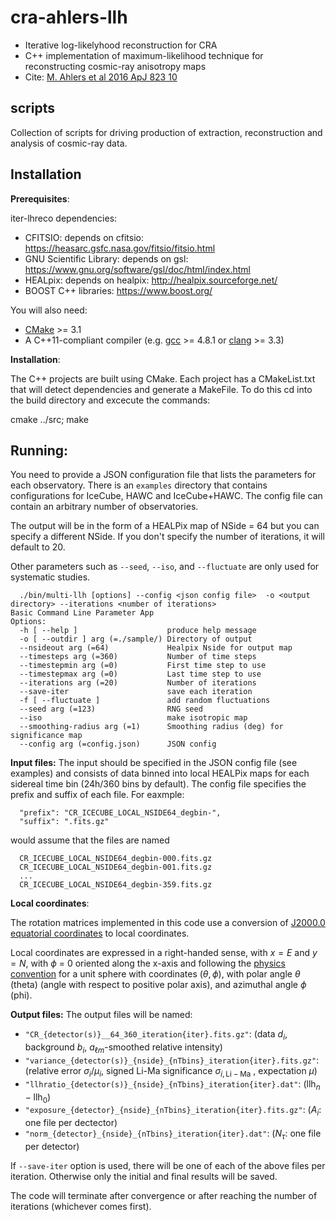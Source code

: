 # cra-ahlers-llh
* Iterative log-likelyhood reconstruction for CRA
* C++ implementation of maximum-likelihood technique for reconstructing cosmic-ray anisotropy maps
* Cite: [M. Ahlers et al 2016 ApJ 823 10](http://iopscience.iop.org/article/10.3847/0004-637X/823/1/10)

## scripts
Collection of scripts for driving production of extraction, reconstruction and analysis of cosmic-ray data.


## Installation


**Prerequisites**:

iter-lhreco dependencies:

* CFITSIO: depends on cfitsio: https://heasarc.gsfc.nasa.gov/fitsio/fitsio.html 
* GNU Scientific Library: depends on gsl: https://www.gnu.org/software/gsl/doc/html/index.html
* HEALpix: depends on healpix: http://healpix.sourceforge.net/
* BOOST C++ libraries: https://www.boost.org/

You will also need:

* [CMake](https://cmake.org) >= 3.1
* A C++11-compliant compiler (e.g. [gcc](https://gcc.gnu.org) >= 4.8.1 or [clang](https://clang.llvm.org) >= 3.3)


**Installation**:

The C++ projects are built using CMake.
Each project has a CMakeList.txt that will detect dependencies and generate a MakeFile. To do this cd into the build directory and excecute the commands:

  cmake ../src;
  make


## Running:

You need to provide a JSON configuration file that lists the parameters for each observatory. There is an ``examples`` directory that contains configurations for IceCube, HAWC and IceCube+HAWC. The config file can contain an arbitrary number of observatories. 

The output will be in the form of a HEALPix map of NSide = 64 but you can specify a different NSide. If you don't specify the number of iterations, it will default to 20. 

Other parameters such as ``--seed``, ``--iso``, and ``--fluctuate`` are only used for systematic studies.

````{verbatim}
  ./bin/multi-llh [options] --config <json config file>  -o <output directory> --iterations <number of iterations> 
Basic Command Line Parameter App
Options:
  -h [ --help ]                    produce help message
  -o [ --outdir ] arg (=./sample/) Directory of output
  --nsideout arg (=64)             Healpix Nside for output map
  --timesteps arg (=360)           Number of time steps
  --timestepmin arg (=0)           First time step to use
  --timestepmax arg (=0)           Last time step to use
  --iterations arg (=20)           Number of iterations
  --save-iter                      save each iteration
  -f [ --fluctuate ]               add random fluctuations
  --seed arg (=123)                RNG seed
  --iso                            make isotropic map
  --smoothing-radius arg (=1)      Smoothing radius (deg) for significance map
  --config arg (=config.json)      JSON config
````

**Input files:**
The input should be specified in the JSON config file (see examples) and consists of data binned into local HEALPix maps for each sidereal time bin (24h/360 bins by default). The config file specifies the prefix and suffix of each file. For eaxmple:

````{verbatim}
  "prefix": "CR_ICECUBE_LOCAL_NSIDE64_degbin-",
  "suffix": ".fits.gz"
````
would assume that the files are named 
````{verbatim}
  CR_ICECUBE_LOCAL_NSIDE64_degbin-000.fits.gz
  CR_ICECUBE_LOCAL_NSIDE64_degbin-001.fits.gz
  ...
  CR_ICECUBE_LOCAL_NSIDE64_degbin-359.fits.gz
````

**Local coordinates**:

The rotation matrices implemented in this code use a conversion of [J2000.0 equatorial coordinates](http://en.wikipedia.org/wiki/Epoch_(astronomy)) to local coordinates.

Local coordinates are expressed in a right-handed sense, with $x=E$ and $y=N$, with $\phi$ = 0 oriented along the x-axis and following 
the [physics convention](https://en.wikipedia.org/wiki/Spherical_coordinate_system) for a unit sphere with coordinates $(\theta,\phi)$, with polar angle $\theta$ (theta) (angle with respect to positive polar axis), and azimuthal angle $\phi$ (phi).


**Output files:**
The output files will be named:
* ```"CR_{detector(s)}__64_360_iteration{iter}.fits.gz"```: (data $d_i$, background $b_i$, $a_{\ell m}$-smoothed relative intensity)
* ```"variance_{detector(s)}_{nside}_{nTbins}_iteration{iter}.fits.gz"```: (relative error $\sigma_i/\mu_i$, signed Li-Ma significance $\sigma_{i,\mathrm{Li-Ma}}$ , expectation $\mu$)
* ```"llhratio_{detector(s)}_{nside}_{nTbins}_iteration{iter}.dat"```: ($\mathrm{llh}_n - \mathrm{llh}_0$)
* ```"exposure_{detector}_{nside}_{nTbins}_iteration{iter}.fits.gz"```: ($A_i$: one file per dectector)
* ```"norm_{detector}_{nside}_{nTbins}_iteration{iter}.dat"```: (<math>$N_\tau$</math>: one file per detector)

If ```--save-iter``` option is used, there will be one of each of the above files per iteration. Otherwise only the initial and final results will be saved.

The code will terminate after convergence or after reaching the number of
iterations (whichever comes first). 
